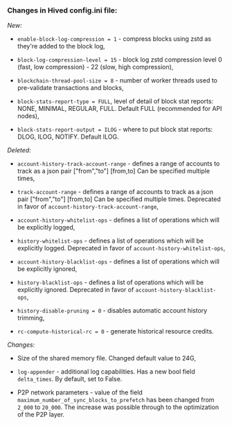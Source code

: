 ### Changes in Hived config.ini file:

*New:*

- `enable-block-log-compression = 1` - compress blocks using zstd as they're added to the block log,

- `block-log-compression-level = 15` - block log zstd compression level 0 (fast, low compression) - 22 (slow, high compression),

- `blockchain-thread-pool-size = 8` - number of worker threads used to pre-validate transactions and blocks,

- `block-stats-report-type = FULL`, level of detail of block stat reports: NONE, MINIMAL, REGULAR, FULL. Default FULL (recommended for API nodes),

- `block-stats-report-output = ILOG` - where to put block stat reports: DLOG, ILOG, NOTIFY. Default ILOG.

*Deleted:*

- `account-history-track-account-range` - defines a range of accounts to track as a json pair ["from","to"] [from,to] Can be specified multiple times,
  
- `track-account-range` - defines a range of accounts to track as a json pair ["from","to"] [from,to] Can be specified multiple times. Deprecated in favor of `account-history-track-account-range`,

- `account-history-whitelist-ops` - defines a list of operations which will be explicitly logged,

- `history-whitelist-ops` - defines a list of operations which will be explicitly logged. Deprecated in favor of `account-history-whitelist-ops`,

- `account-history-blacklist-ops` - defines a list of operations which will be explicitly ignored,

- `history-blacklist-ops` - defines a list of operations which will be explicitly ignored. Deprecated in favor of `account-history-blacklist-ops`,
  
- `history-disable-pruning = 0` - disables automatic account history trimming,

- `rc-compute-historical-rc = 0` - generate historical resource credits.

*Changes:*

- Size of the shared memory file. Changed default value to 24G,

- `log-appender` - additional log capabilities. Has a new bool field `delta_times`. By default, set to False.

- P2P network parameters - value of the field `maximum_number_of_sync_blocks_to_prefetch` has been changed from `2_000` to `20_000`. The increase was possible through to the optimization of the P2P layer.
